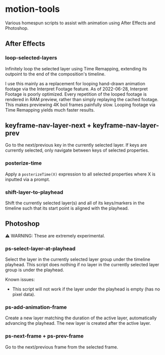 # motion-tools

Various homespun scripts to assist with animation using After Effects and Photoshop.

## After Effects

### loop-selected-layers

Infinitely loop the selected layer using Time Remapping, extending its outpoint to the end of the composition's timeline.

I use this mainly as a replacement for looping hand-drawn animation footage via the Interpret Footage feature. As of 2022-06-28, Interpret Footage is poorly optimized. Every repetition of the looped footage is rendered in RAM preview, rather than simply replaying the cached footage. This makes previewing 4K boil frames painfully slow. Looping footage via Time Remapping yields much faster results.

## keyframe-nav-layer-next + keyframe-nav-layer-prev

Go to the next/previous key in the currently selected layer. If keys are currently selected, only navigate between keys of selected properties.

### posterize-time

Apply a `posterizeTime(X)` expression to all selected properties where X is inputted via a prompt.

### shift-layer-to-playhead

Shift the currently selected layer(s) and all of its keys/markers in the timeline such that its start point is aligned with the playhead.

## Photoshop

⚠️ WARNING: These are extremely experimental.

### ps-select-layer-at-playhead

Select the layer in the currently selected layer group under the timeline playhead. This script does nothing if no layer in the currently selected layer group is under the playhead.

Known issues:
* This script will not work if the layer under the playhead is empty (has no pixel data).

### ps-add-animation-frame

Create a new layer matching the duration of the active layer, automatically advancing the playhead. The new layer is created after the active layer.

### ps-next-frame + ps-prev-frame

Go to the next/previous frame from the selected frame.
